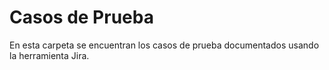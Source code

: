 # Casos de Prueba  
En esta carpeta se encuentran los casos de prueba documentados usando la herramienta Jira.

